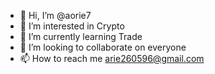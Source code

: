 - 👋 Hi, I’m @aorie7
- 👀 I’m interested in Crypto
- 🌱 I’m currently learning Trade
- 💞️ I’m looking to collaborate on everyone
- 📫 How to reach me arie260596@gmail.com

<!---
aorie7/aorie7 is a ✨ special ✨ repository because its `README.md` (this file) appears on your GitHub profile.
You can click the Preview link to take a look at your changes.
--->
